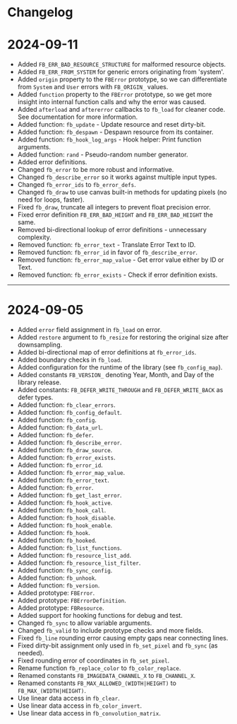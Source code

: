 # Changelog

# 2024-09-11

- Added `FB_ERR_BAD_RESOURCE_STRUCTURE` for malformed resource objects.
- Added `FB_ERR_FROM_SYSTEM` for generic errors originating from 'system'.
- Added `origin` property to the `FBError` prototype, so we can differentiate from `System` and `User` errors with `FB_ORIGIN_` values.
- Added `function` property to the `FBError` prototype, so we get more insight into internal function calls and why the error was caused.
- Added `afterload` and `aftererror` callbacks to `fb_load` for cleaner code. See documentation for more information.
- Added function: `fb_update` - Update resource and reset dirty-bit.
- Added function: `fb_despawn` - Despawn resource from its container.
- Added function: `fb_hook_log_args` - Hook helper: Print function arguments.
- Added function: `rand` - Pseudo-random number generator.
- Added error definitions.
- Changed `fb_error` to be more robust and informative.
- Changed `fb_describe_error` so it works against multiple input types.
- Changed `fb_error_ids` to `fb_error_defs`.
- Changed `fb_draw` to use canvas built-in methods for updating pixels (no need for loops, faster).
- Fixed `fb_draw`, truncate all integers to prevent float precision error.
- Fixed error definition `FB_ERR_BAD_HEIGHT` and `FB_ERR_BAD_HEIGHT` the same.
- Removed bi-directional lookup of error definitions - unnecessary complexity.
- Removed function: `fb_error_text` - Translate Error Text to ID.
- Removed function: `fb_error_id` in favor of `fb_describe_error`.
- Removed function: `fb_error_map_value` - Get error value either by ID or Text.
- Removed function: `fb_error_exists` - Check if error definition exists.

---

# 2024-09-05

- Added `error` field assignment in `fb_load` on error.
- Added `restore` argument to `fb_resize` for restoring the original size after downsampling.
- Added bi-directional map of error definitions at `fb_error_ids`.
- Added boundary checks in `fb_load`.
- Added configuration for the runtime of the library (see `fb_config_map`).
- Added constants `FB_VERSION_` denoting Year, Month, and Day of the library release.
- Added constants: `FB_DEFER_WRITE_THROUGH` and `FB_DEFER_WRITE_BACK` as defer types.
- Added function: `fb_clear_errors`.
- Added function: `fb_config_default`.
- Added function: `fb_config`.
- Added function: `fb_data_url`.
- Added function: `fb_defer`.
- Added function: `fb_describe_error`.
- Added function: `fb_draw_source`.
- Added function: `fb_error_exists`.
- Added function: `fb_error_id`.
- Added function: `fb_error_map_value`.
- Added function: `fb_error_text`.
- Added function: `fb_error`.
- Added function: `fb_get_last_error`.
- Added function: `fb_hook_active`.
- Added function: `fb_hook_call`.
- Added function: `fb_hook_disable`.
- Added function: `fb_hook_enable`.
- Added function: `fb_hook`.
- Added function: `fb_hooked`.
- Added function: `fb_list_functions`.
- Added function: `fb_resource_list_add`.
- Added function: `fb_resource_list_filter`.
- Added function: `fb_sync_config`.
- Added function: `fb_unhook`.
- Added function: `fb_version`.
- Added prototype: `FBError`.
- Added prototype: `FBErrorDefinition`.
- Added prototype: `FBResource`.
- Added support for hooking functions for debug and test.
- Changed `fb_sync` to allow variable arguments.
- Changed `fb_valid` to include prototype checks and more fields.
- Fixed `fb_line` rounding error causing empty gaps near connecting lines.
- Fixed dirty-bit assignment only used in `fb_set_pixel` and `fb_sync` (as needed).
- Fixed rounding error of coordinates in `fb_set_pixel`.
- Rename function `fb_replace_color` to `fb_color_replace`.
- Renamed constants `FB_IMAGEDATA_CHANNEL_X` to `FB_CHANNEL_X`.
- Renamed constants `FB_MAX_ALLOWED_(WIDTH|HEIGHT)` to `FB_MAX_(WIDTH|HEIGHT)`.
- Use linear data access in `fb_clear`.
- Use linear data access in `fb_color_invert`.
- Use linear data access in `fb_convolution_matrix`.
